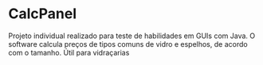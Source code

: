 # CalcPanel

Projeto individual realizado para teste de habilidades em GUIs com Java. O software calcula preços de tipos comuns de vidro e espelhos, de acordo com o tamanho. Útil para vidraçarias 
